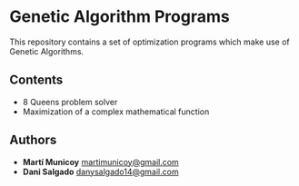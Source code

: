 # Genetic Algorithm Programs

This repository contains a set of optimization programs which make use of Genetic Algorithms.

## Contents

* 8 Queens problem solver
* Maximization of a complex mathematical function

## Authors

* **Martí Municoy** martimunicoy@gmail.com
* **Dani Salgado** danysalgado14@gmail.com

